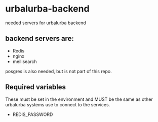 # urbalurba-backend

needed servers for urbalurba backend

## backend servers are:

- Redis
- nginx
- meilisearch

posgres is also needed, but is not part of this repo.

## Required variables

These must be set in the environment and MUST be the same as other urbalurba systems use to connect to the services.

- REDIS_PASSWORD
